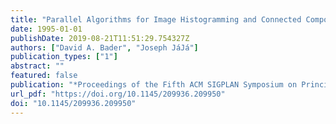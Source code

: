 ```yaml
---
title: "Parallel Algorithms for Image Histogramming and Connected Components with an Experimental Study (Extended Abstract)"
date: 1995-01-01
publishDate: 2019-08-21T11:51:29.754327Z
authors: ["David A. Bader", "Joseph JáJá"]
publication_types: ["1"]
abstract: ""
featured: false
publication: "*Proceedings of the Fifth ACM SIGPLAN Symposium on Principles & Practice of Parallel Programming (PPOPP), Santa Barbara, California, USA, July 19-21, 1995*"
url_pdf: "https://doi.org/10.1145/209936.209950"
doi: "10.1145/209936.209950"
---
```


